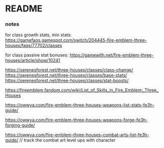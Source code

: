 # README


### notes

for class growth stats, min stats:
https://gamefaqs.gamespot.com/switch/204445-fire-emblem-three-houses/faqs/77702/classes

for class passive stat bonuses:
https://gamewith.net/fire-emblem-three-houses/article/show/10241

https://serenesforest.net/three-houses/classes/class-change/
https://serenesforest.net/three-houses/classes/base-stats/
https://serenesforest.net/three-houses/classes/stat-boosts/

https://fireemblem.fandom.com/wiki/List_of_Skills_in_Fire_Emblem:_Three_Houses

https://owwya.com/fire-emblem-three-houses-weapons-list-stats-fe3h-guide/

https://owwya.com/fire-emblem-three-houses-weapons-forge-fe3h-forging-guide/

https://owwya.com/fire-emblem-three-houses-combat-arts-list-fe3h-guide/
// track the combat art level ups with character